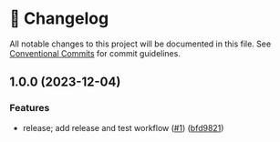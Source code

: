 <!-- markdownlint-disable --><!-- textlint-disable -->

# 📓 Changelog

All notable changes to this project will be documented in this file. See
[Conventional Commits](https://conventionalcommits.org) for commit guidelines.

## 1.0.0 (2023-12-04)

### Features

- release; add release and test workflow ([#1](https://github.com/sanity-io/eslint-plugin-i18n/issues/1)) ([bfd9821](https://github.com/sanity-io/eslint-plugin-i18n/commit/bfd9821bb94c266905fbd6902db428a7901e9a77))
